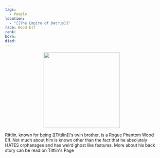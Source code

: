 ```yaml
---
tags:
  - People
location:
  - "[[The Empire of Datrus]]"
race: Wood Elf
rank: 
born: 
died:
---
```

<p style="text-align:center;"><img src="https://foundry-vtt-kb.s3.us-east-2.amazonaws.com/Images/Tokens/NPCs/Rittlin.png" width="250" height="250"></p>

Rittlin, known for being [[Tittlin]]'s twin brother, is a Rogue Phantom Wood Elf. Not much about him is known other than the fact that he absolutely HATES orphanages and has weird ghost like features. More about his back story can be read on Tittlin's Page